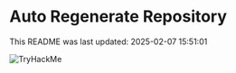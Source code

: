 # Auto Regenerate Repository

This README was last updated: 2025-02-07 15:51:01

 ![TryHackMe](https://tryhackme.com/badge/533634)